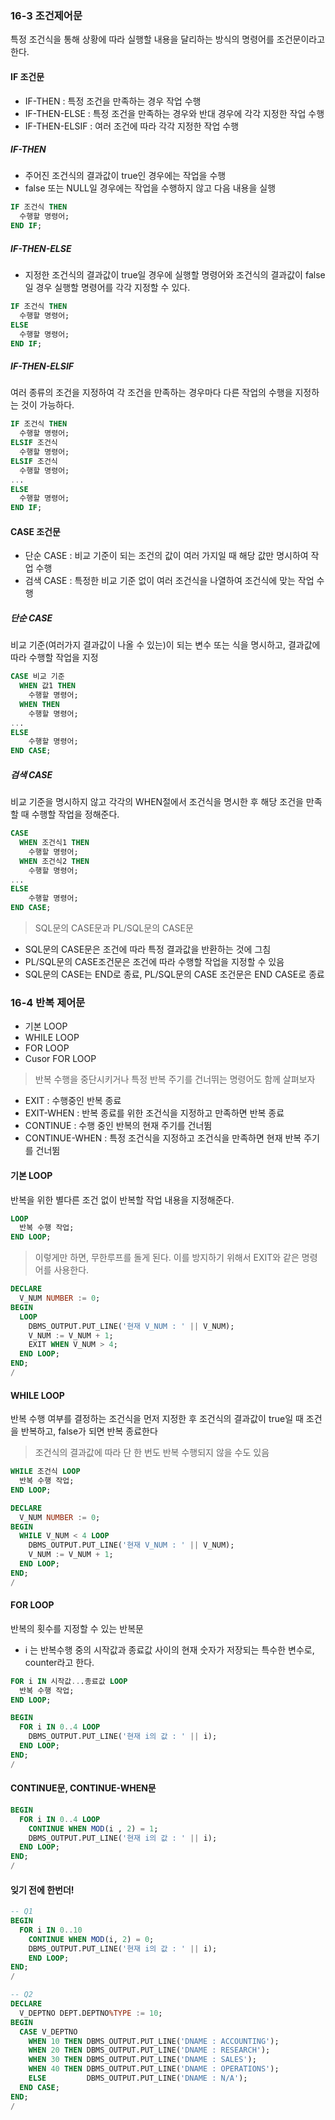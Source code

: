 ### 16-3 조건제어문
특정 조건식을 통해 상황에 따라 실행할 내용을 달리하는 방식의 명령어를 조건문이라고 한다.       


#### IF 조건문 
- IF-THEN : 특정 조건을 만족하는 경우 작업 수행        
- IF-THEN-ELSE : 특정 조건을 만족하는 경우와 반대 경우에 각각 지정한 작업 수행      
- IF-THEN-ELSIF : 여러 조건에 따라 각각 지정한 작업 수행      

##### IF-THEN
- 주어진 조건식의 결과값이 true인 경우에는 작업을 수행     
- false 또는 NULL일 경우에는 작업을 수행하지 않고 다음 내용을 실행     

```sql
IF 조건식 THEN 
  수행할 명령어;
END IF;
```

##### IF-THEN-ELSE
- 지정한 조건식의 결과값이 true일 경우에 실행할 명령어와 조건식의 결과값이 false일 경우 실행할 명령어를 각각 지정할 수 있다.     

```sql
IF 조건식 THEN 
  수행할 명령어;
ELSE
  수행할 명령어;
END IF;

```

##### IF-THEN-ELSIF
여러 종류의 조건을 지정하여 각 조건을 만족하는 경우마다 다른 작업의 수행을 지정하는 것이 가능하다.     

```sql
IF 조건식 THEN 
  수행할 명령어;
ELSIF 조건식
  수행할 명령어;
ELSIF 조건식
  수행할 명령어;
...
ELSE
  수행할 명령어;
END IF;
```

#### CASE 조건문
- 단순 CASE : 비교 기준이 되는 조건의 값이 여러 가지일 때 해당 값만 명시하여 작업 수행          
- 검색 CASE : 특정한 비교 기준 없이 여러 조건식을 나열하여 조건식에 맞는 작업 수행     

##### 단순 CASE
비교 기준(여러가지 결과값이 나올 수 있는)이 되는 변수 또는 식을 명시하고, 결과값에 따라 수행할 작업을 지정     

```sql
CASE 비교 기준
  WHEN 값1 THEN
    수행할 명령어;
  WHEN THEN
    수행할 명령어;
...
ELSE
    수행할 명령어;
END CASE;
```

##### 검색 CASE
비교 기준을 명시하지 않고 각각의 WHEN절에서 조건식을 명시한 후 해당 조건을 만족할 때 수행할 작업을 정해준다.    

```sql
CASE
  WHEN 조건식1 THEN
    수행할 명령어;
  WHEN 조건식2 THEN
    수행할 명령어;
...
ELSE
    수행할 명령어;
END CASE;
```
> SQL문의 CASE문과 PL/SQL문의 CASE문      
- SQL문의 CASE문은 조건에 따라 특정 결과값을 반환하는 것에 그침     
- PL/SQL문의 CASE조건문은 조건에 따라 수행할 작업을 지정할 수 있음    
- SQL문의 CASE는 END로 종료, PL/SQL문의 CASE 조건문은 END CASE로 종료     

### 16-4 반복 제어문
- 기본 LOOP     
- WHILE LOOP     
- FOR LOOP     
- Cusor FOR LOOP     

> 반복 수행을 중단시키거나 특정 반복 주기를 건너뛰는 명령어도 함께 살펴보자     
- EXIT : 수행중인 반복 종료     
- EXIT-WHEN : 반복 종료를 위한 조건식을 지정하고 만족하면 반복 종료     
- CONTINUE : 수행 중인 반복의 현재 주기를 건너뜀     
- CONTINUE-WHEN : 특정 조건식을 지정하고 조건식을 만족하면 현재 반복 주기를 건너뜀    

#### 기본 LOOP
반복을 위한 별다른 조건 없이 반복할 작업 내용을 지정해준다.     
```sql
LOOP
  반복 수행 작업;
END LOOP;
```
> 이렇게만 하면, 무한루프를 돌게 된다. 이를 방지하기 위해서 EXIT와 같은 명령어를 사용한다.     

```sql
DECLARE
  V_NUM NUMBER := 0;
BEGIN
  LOOP
    DBMS_OUTPUT.PUT_LINE('현재 V_NUM : ' || V_NUM);
    V_NUM := V_NUM + 1;
    EXIT WHEN V_NUM > 4;
  END LOOP;
END;
/
```

#### WHILE LOOP
반복 수행 여부를 결정하는 조건식을 먼저 지정한 후 조건식의 결과값이 true일 때 조건을 반복하고, false가 되면 반복 종료한다     
> 조건식의 결과값에 따라 단 한 번도 반복 수행되지 않을 수도 있음     

```sql
WHILE 조건식 LOOP
  반복 수행 작업;
END LOOP;
```

```sql
DECLARE
  V_NUM NUMBER := 0;
BEGIN
  WHILE V_NUM < 4 LOOP
    DBMS_OUTPUT.PUT_LINE('현재 V_NUM : ' || V_NUM);
    V_NUM := V_NUM + 1;
  END LOOP;
END;
/
```

#### FOR LOOP
반복의 횟수를 지정할 수 있는 반복문   
- i 는 반복수행 중의 시작값과 종료값 사이의 현재 숫자가 저장되는 특수한 변수로, counter라고 한다.    

```sql
FOR i IN 시작값...종료값 LOOP
  반복 수행 작업;
END LOOP;
```

```sql
BEGIN
  FOR i IN 0..4 LOOP
    DBMS_OUTPUT.PUT_LINE('현재 i의 값 : ' || i);
  END LOOP;
END;
/
```

#### CONTINUE문, CONTINUE-WHEN문
```SQL
BEGIN
  FOR i IN 0..4 LOOP
    CONTINUE WHEN MOD(i , 2) = 1;
    DBMS_OUTPUT.PUT_LINE('현재 i의 값 : ' || i);
  END LOOP;
END;
/ 
```

#### 잊기 전에 한번더!
```sql
-- Q1
BEGIN
  FOR i IN 0..10
    CONTINUE WHEN MOD(i, 2) = 0;
    DBMS_OUTPUT.PUT_LINE('현재 i의 값 : ' || i);
    END LOOP;
END;
/

-- Q2
DECLARE
  V_DEPTNO DEPT.DEPTNO%TYPE := 10;
BEGIN
  CASE V_DEPTNO
    WHEN 10 THEN DBMS_OUTPUT.PUT_LINE('DNAME : ACCOUNTING');
    WHEN 20 THEN DBMS_OUTPUT.PUT_LINE('DNAME : RESEARCH');
    WHEN 30 THEN DBMS_OUTPUT.PUT_LINE('DNAME : SALES');
    WHEN 40 THEN DBMS_OUTPUT.PUT_LINE('DNAME : OPERATIONS');
    ELSE         DBMS_OUTPUT.PUT_LINE('DNAME : N/A');
  END CASE;
END;
/
```
